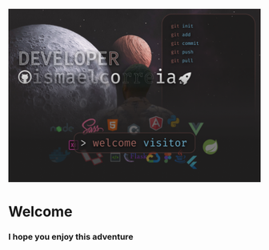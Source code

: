 ![Designer and Developer](https://github.com/ismaelcorreia/ismaelcorreia/blob/main/github%20background%201.png)

# Welcome
### I hope you enjoy this adventure

<!--
**ismaelcorreia/ismaelcorreia** is a ✨ _special_ ✨ repository because its `README.md` (this file) appears on your GitHub profile.

Here are some ideas to get you started:

- 🔭 I’m currently working on ...
- 🌱 I’m currently learning ...
- 👯 I’m looking to collaborate on ...
- 🤔 I’m looking for help with ...
- 💬 Ask me about ...
- 📫 How to reach me: ...
- 😄 Pronouns: ...
- ⚡ Fun fact: ...
-->
